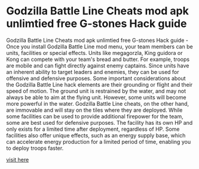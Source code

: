 # Godzilla Battle Line Cheats mod apk unlimtied free G-stones Hack guide

Godzilla Battle Line Cheats mod apk unlimtied free G-stones Hack guide - Once you install Godzilla Battle Line mod menu, your team members can be units, facilities or special effects. Units like megagorzla, King guidora or Kong can compete with your team's bread and butter. For example, troops are mobile and can fight directly against enemy captains. Since units have an inherent ability to target leaders and enemies, they can be used for offensive and defensive purposes. Some important considerations about the Godzilla Battle Line hack elements are their grounding or flight and their speed of motion. The ground unit is restrained by the water, and may not always be able to aim at the flying unit. However, some units will become more powerful in the water. Godzilla Battle Line cheats, on the other hand, are immovable and will stay on the tiles where they are deployed. While some facilities can be used to provide additional firepower for the team, some are best used for defensive purposes. The facility has its own HP and only exists for a limited time after deployment, regardless of HP. Some facilities also offer unique effects, such as an energy supply base, which can accelerate energy production for a limited period of time, enabling you to deploy troops faster.

<a href="https://yintamod.xyz/godzilla-battle-line/">visit here</a>
